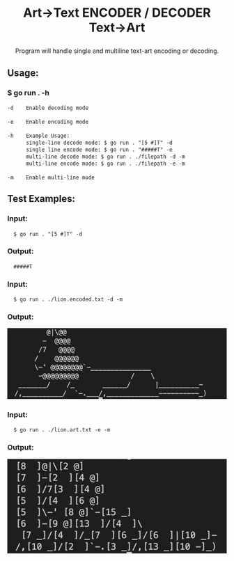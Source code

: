 # <p style="text-align: center;">Art->Text ENCODER / DECODER Text->Art</p>

    

<p style="text-align: center;">Program will handle single and multiline text-art encoding or decoding.</p> 



## Usage:

### $ go run . -h

    -d    Enable decoding mode
    
    -e    Enable encoding mode

    -h    Example Usage:
          single-line decode mode: $ go run . "[5 #]T" -d
          single line encode mode: $ go run . "#####T" -e
          multi-line decode mode: $ go run . ./filepath -d -m
          multi-line encode mode: $ go run . ./filepath -e -m
    
    -m    Enable multi-line mode

## Test Examples:

### Input: 
      $ go run . "[5 #]T" -d  

### Output:
      #####T

### Input:
      $ go run . ./lion.encoded.txt -d -m

### Output: 

  ![Reference Image](screenshots/Screenshot%202024-02-15%20at%2010.30.00.png)

### Input:
      $ go run . ./lion.art.txt -e -m

### Output: 

  ![Reference Image](screenshots/Screenshot%202024-02-15%20at%2010.37.25.png)        